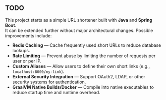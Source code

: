 ## TODO

This project starts as a simple URL shortener built with **Java** and **Spring Boot**.  
It can be extended further without major architectural changes. Possible improvements include:

- **Redis Caching** — Cache frequently used short URLs to reduce database lookups.
- **Rate Limiting** — Prevent abuse by limiting the number of requests per user or per IP.
- **Custom Aliases** — Allow users to define their own short links (e.g., `localhost:8000/my-link`).
- **External Security Integration** — Support OAuth2, LDAP, or other security systems for authentication.
- **GraalVM Native Builds/Docker** — Compile into native executables to reduce startup time and runtime overhead.  
